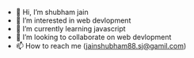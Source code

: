 - 👋 Hi, I’m shubham jain 
- 👀 I’m interested in web devlopment
- 🌱 I’m currently learning javascript
- 💞️ I’m looking to collaborate on web devlopment
- 📫 How to reach me (jainshubham88.sj@gamil.com)
